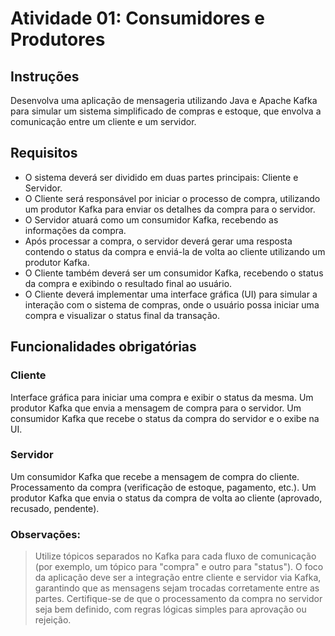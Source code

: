 # Atividade 01: Consumidores e Produtores

## Instruções
Desenvolva uma aplicação de mensageria utilizando Java e Apache Kafka para simular um sistema simplificado de compras e estoque, que envolva a comunicação entre um cliente e um servidor.

## Requisitos
- O sistema deverá ser dividido em duas partes principais: Cliente e Servidor.
- O Cliente será responsável por iniciar o processo de compra, utilizando um produtor Kafka para enviar os detalhes da compra para o servidor.
- O Servidor atuará como um consumidor Kafka, recebendo as informações da compra. 
- Após processar a compra, o servidor deverá gerar uma resposta contendo o status da compra e enviá-la de volta ao cliente utilizando um produtor Kafka.
- O Cliente também deverá ser um consumidor Kafka, recebendo o status da compra e exibindo o resultado final ao usuário.
- O Cliente deverá implementar uma interface gráfica (UI) para simular a interação com o sistema de compras, onde o usuário possa iniciar uma compra e visualizar o status final da transação.

## Funcionalidades obrigatórias

### Cliente
Interface gráfica para iniciar uma compra e exibir o status da mesma.
Um produtor Kafka que envia a mensagem de compra para o servidor.
Um consumidor Kafka que recebe o status da compra do servidor e o exibe na UI.

### Servidor
Um consumidor Kafka que recebe a mensagem de compra do cliente.
Processamento da compra (verificação de estoque, pagamento, etc.).
Um produtor Kafka que envia o status da compra de volta ao cliente (aprovado, recusado, pendente).

### Observações:

> Utilize tópicos separados no Kafka para cada fluxo de comunicação (por exemplo, um tópico para "compra" e outro para "status").
> O foco da aplicação deve ser a integração entre cliente e servidor via Kafka, garantindo que as mensagens sejam trocadas corretamente entre as partes.
> Certifique-se de que o processamento da compra no servidor seja bem definido, com regras lógicas simples para aprovação ou rejeição.